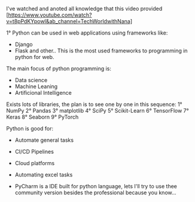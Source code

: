 I've watched and anoted all knowledge that this video provided [https://www.youtube.com/watch?v=t8pPdKYpowI&ab_channel=TechWorldwithNana]

1° Python can be used in web applications using frameworks like:
 - Django
 - Flask
 and other.. This is the most used frameworks to programming in python for web.

 The main focus of python programming is:
 - Data science
 - Machine Leaning
 - Artificional Intelligence

 Exists lots of libraries, the plan is to see one by one in this sequence:
 1° NumPy
 2° Pandas
 3° matplotlib
 4° SciPy
 5° Scikit-Learn
 6° TensorFlow
 7° Keras
 8° Seaborn
 9° PyTorch

 Python is good for:
 - Automate general tasks
 - CI/CD Pipelines
 - Cloud platforms
 - Automating excel tasks
 
 - PyCharm is a IDE built for python language, lets I'll try to use thee community version besides the professional because you know...

 
